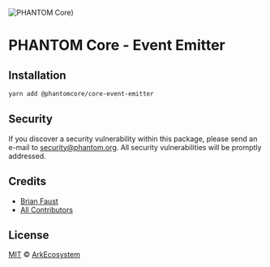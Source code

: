 ![PHANTOM Core](https://i.imgur.com/dPHOKrL.jpg))

# PHANTOM Core - Event Emitter

## Installation

```bash
yarn add @phantomcore/core-event-emitter
```

## Security

If you discover a security vulnerability within this package, please send an e-mail to security@phantom.org. All security vulnerabilities will be promptly addressed.

## Credits

- [Brian Faust](https://github.com/faustbrian)
- [All Contributors](../../../../contributors)

## License

[MIT](LICENSE) © [ArkEcosystem](https://ark.io)
